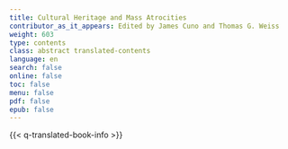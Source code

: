 ```yaml
---
title: Cultural Heritage and Mass Atrocities
contributor_as_it_appears: Edited by James Cuno and Thomas G. Weiss
weight: 603
type: contents
class: abstract translated-contents
language: en
search: false
online: false
toc: false
menu: false
pdf: false
epub: false
---
```


{{< q-translated-book-info >}}